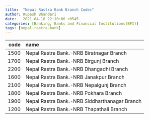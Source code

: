 ```yaml
---
title:  "Nepal Rastra Bank Branch Codes"
author: Rupesh Bhandari
date:   2021-04-18 22:10:00 +0545
categories: [Banking, Banks and Financial Institutions(BFI)]
tags: [nepal-rastra-bank]
---
```


|   code | name                                          |
|-------:|:----------------------------------------------|
|   1500 | Nepal Rastra Bank.-NRB Biratnagar Branch      |
|   1700 | Nepal Rastra Bank.-NRB Birgunj Branch         |
|   2200 | Nepal Rastra Bank.-NRB Dhangadhi Branch       |
|   1600 | Nepal Rastra Bank.-NRB Janakpur Branch        |
|   2100 | Nepal Rastra Bank.-NRB Nepalgunj Branch       |
|   1800 | Nepal Rastra Bank.-NRB Pokhara Branch         |
|   1900 | Nepal Rastra Bank.-NRB Siddharthanagar Branch |
|   1200 | Nepal Rastra Bank.-NRB Thapathali Branch      |